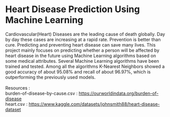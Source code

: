 # Heart Disease Prediction Using Machine Learning
   Cardiovascular(Heart) Diseases are the leading cause of death globally. Day by day these cases are increasing at a rapid rate. Prevention is better than cure. Predicting and preventing heart disease can save many lives. This project mainly focuses on predicting whether a person will be affected by heart disease in the future using Machine Learning algorithms based on some medical attributes. Several Machine Learning algorithms have been trained and tested. Among all the algorithms K-Nearest Neighbors showed a good accuracy of about 95.08% and recall of about 96.97%, which is outperforming the previously used models.<br/><br/>
Resources :<br/>
burden-of-disease-by-cause.csv : https://ourworldindata.org/burden-of-disease<br/>
heart.csv : https://www.kaggle.com/datasets/johnsmith88/heart-disease-dataset<br/>
